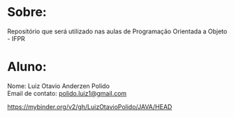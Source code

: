 # Sobre:
Repositório que será utilizado nas aulas de Programação Orientada a Objeto - IFPR

# Aluno: 
Nome: Luiz Otavio Anderzen Polido <br />
Email de contato: polido.luiz1@gmail.com

https://mybinder.org/v2/gh/LuizOtavioPolido/JAVA/HEAD
